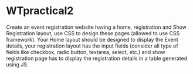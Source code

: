 # WTpractical2
Create an event registration website having a home, registration and Show Registration layout, use CSS to design these pages (allowed to use CSS framework). Your Home layout should be designed to display the Event details, your registration layout has the input fields (consider all type of fields like checkbox, radio button, textarea, select, etc.) and show registration page has to display the registration details in a table generated using JS.
